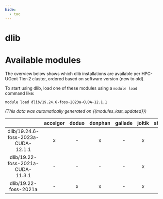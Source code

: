 ```yaml
---
hide:
  - toc
---
```


dlib
====

# Available modules


The overview below shows which dlib installations are available per HPC-UGent Tier-2 cluster, ordered based on software version (new to old).

To start using dlib, load one of these modules using a `module load` command like:

```shell
module load dlib/19.24.6-foss-2023a-CUDA-12.1.1
```

*(This data was automatically generated on {{modules_last_updated}})*  

| |accelgor|doduo|donphan|gallade|joltik|shinx|skitty|
| :---: | :---: | :---: | :---: | :---: | :---: | :---: | :---: |
|dlib/19.24.6-foss-2023a-CUDA-12.1.1|x|-|x|-|x|-|-|
|dlib/19.22-foss-2021a-CUDA-11.3.1|-|-|-|-|x|-|-|
|dlib/19.22-foss-2021a|-|x|x|-|x|-|x|
